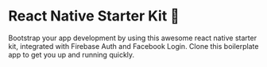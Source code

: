 # React Native Starter Kit 🚀

Bootstrap your app development by using this awesome react native starter kit, integrated with Firebase Auth and Facebook Login. Clone this boilerplate app to get you up and running quickly.
